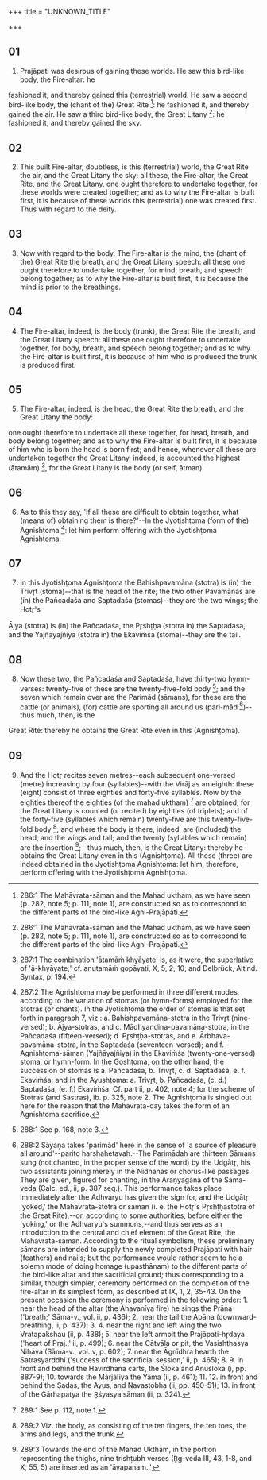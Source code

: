 +++
title = "UNKNOWN_TITLE"

+++


## 01
1. Prajāpati was desirous of gaining these worlds. He saw this bird-like body, the Fire-altar: he

fashioned it, and thereby gained this (terrestrial) world. He saw a second bird-like body, the (chant of the) Great Rite [^fn_530]: he fashioned it, and thereby gained the air. He saw a third bird-like body, the Great Litany [^fn_530]: he fashioned it, and thereby gained the sky.

[^fn_530]: 286:1 The Mahāvrata-sāman and the Mahad uktham, as we have seen (p. 282, note 5; p. 111, note 1), are constructed so as to correspond to the different parts of the bird-like Agni-Prajāpati.

## 02
2. This built Fire-altar, doubtless, is this (terrestrial) world, the Great Rite the air, and the Great Litany the sky: all these, the Fire-altar, the Great Rite, and the Great Litany, one ought therefore to undertake together, for these worlds were created together; and as to why the Fire-altar is built first, it is because of these worlds this (terrestrial) one was created first. Thus with regard to the deity.

## 03
3. Now with regard to the body. The Fire-altar is the mind, the (chant of the) Great Rite the breath, and the Great Litany speech: all these one ought therefore to undertake together, for mind, breath, and speech belong together; as to why the Fire-altar is built first, it is because the mind is prior to the breathings.

## 04
4. The Fire-altar, indeed, is the body (trunk), the Great Rite the breath, and the Great Litany speech: all these one ought therefore to undertake together, for body, breath, and speech belong together; and as to why the Fire-altar is built first, it is because of him who is produced the trunk is produced first.

## 05
5. The Fire-altar, indeed, is the head, the Great Rite the breath, and the Great Litany the body:

one ought therefore to undertake all these together, for head, breath, and body belong together; and as to why the Fire-altar is built first, it is because of him who is born the head is born first; and hence, whenever all these are undertaken together the Great Litany, indeed, is accounted the highest (ātamām) [^fn_531], for the Great Litany is the body (or self, ātman).

[^fn_531]: 287:1 The combination 'ātamāṁ khyāyate' is, as it were, the superlative of 'ā-khyāyate;' cf. anutamāṁ gopāyati, X, 5, 2, 10; and Delbrück, Altind. Syntax, p. 194.

## 06
6. As to this they say, 'If all these are difficult to obtain together, what (means of) obtaining them is there?'--In the Jyotishṭoma (form of the) Agnishṭoma [^fn_532]: let him perform offering with the Jyotishṭoma Agnishṭoma.

[^fn_532]: 287:2 The Agnishṭoma may be performed in three different modes, according to the variation of stomas (or hymn-forms) employed for the stotras (or chants). In the Jyotishṭoma the order of stomas is that set forth in paragraph 7, viz.: a. Bahishpavamāna-stotra in the Trivr̥t (nine-versed); b. Ājya-stotras, and c. Mādhyandina-pavamāna-stotra, in the Pañcadaśa (fifteen-versed); d. Pr̥shṭḥa-stotras, and e. Ārbhava-pavamāna-stotra, in the Saptadaśa (seventeen-versed); and f. Agnishṭoma-sāman (Yajñāyajñiya) in the Ekaviṁśa (twenty-one-versed) stoma, or hymn-form. In the Goshṭoma, on the other hand, the succession of stomas is a. Pañcadaśa, b. Trivr̥t, c. d. Saptadaśa, e. f. Ekaviṁśa; and in the Āyushṭoma: a. Trivr̥t, b. Pañcadaśa, (c. d.) Saptadaśa, (e. f.) Ekaviṁśa. Cf. part ii, p. 402, note 4; for the scheme of Stotras (and Sastras), ib. p. 325, note 2. The Agnishṭoma is singled out here for the reason that the Mahāvrata-day takes the form of an Agnishṭoma sacrifice.

## 07
7. In this Jyotishṭoma Agnishṭoma the Bahishpavamāna (stotra) is (in) the Trivr̥t (stoma)--that is the head of the rite; the two other Pavamānas are (in) the Pañcadaśa and Saptadaśa (stomas)--they are the two wings; the Hotr̥'s

 Ājya (stotra) is (in) the Pañcadaśa, the Pr̥shṭḥa (stotra in) the Saptadaśa, and the Yajñāyajñiya (stotra in) the Ekaviṁśa (stoma)--they are the tail.

## 08
8. Now these two, the Pañcadaśa and Saptadaśa, have thirty-two hymn-verses: twenty-five of these are the twenty-five-fold body [^fn_533]; and the seven which remain over are the Parimād (sāmans), for these are the cattle (or animals), (for) cattle are sporting all around us (pari-mād [^fn_534])--thus much, then, is the

[^fn_533]: 288:1 See p. 168, note 3.

[^fn_534]: 288:2 Sāyaṇa takes 'parimād' here in the sense of 'a source of pleasure all around'--parito harshahetavaḥ.--The Parimādaḥ are thirteen Sāmans sung (not chanted, in the proper sense of the word) by the Udgātr̥, his two assistants joining merely in the Nidhanas or chorus-like passages. They are given, figured for chanting, in the Araṇyagāna of the Sāma-veda (Calc. ed., ii, p. 387 seq.). This performance takes place immediately after the Adhvaryu has given the sign for, and the Udgātr̥ 'yoked,' the Mahāvrata-stotra or sāman (i. e. the Hotr̥'s Pr̥shṭḥastotra of the Great Rite),--or, according to some authorities, before either the 'yoking,' or the Adhvaryu's summons,--and thus serves as an introduction to the central and chief element of the Great Rite, the Mahāvrata-sāman. According to the ritual symbolism, these preliminary sāmans are intended to supply the newly completed Prajāpati with hair (feathers) and nails; but the performance would rather seem to he a solemn mode of doing homage (upasthānam) to the different parts of the bird-like altar and the sacrificial ground; thus corresponding to a similar, though simpler, ceremony performed on the completion of the fire-altar in its simplest form, as described at IX, 1, 2, 35-43. On the present occasion the ceremony is performed in the following order: 1. near the head of the altar (the Āhavanīya fire) he sings the Prāṇa ('breath;' Sāma-v., vol. ii, p. 436); 2. near the tail the Apāna (downward-breathing, ii, p. 437); 3. 4. near the right and left wing the two Vratapakshau (ii, p. 438); 5. near the left armpit the Prajāpati-hr̥daya ('heart of Praj.,' ii, p. 499); 6. near the Cātvāla or pit, the Vasishṭḥasya Nihava (Sāma-v., vol. v, p. 602); 7. near the Āgnīdhra hearth the Satrasyarddhi ('success of the sacrificial session,' ii, p. 465); 8. 9. in front and behind the Havirdhāna carts, the Śloka and Anuśloka (i, pp. 887-9);  10. towards the Mārjālīya the Yāma (ii, p. 461); 11. 12. in front and behind the Sadas, the Āyus, and Navastobha (ii, pp. 450-51); 13. in front of the Gārhapatya the R̥śyasya sāman (ii, p. 324).

 Great Rite: thereby he obtains the Great Rite even in this (Agnishṭoma).

## 09
9. And the Hotr̥ recites seven metres--each subsequent one-versed (metre) increasing by four (syllables)--with the Virāj as an eighth: these (eight) consist of three eighties and forty-five syllables. Now by the eighties thereof the eighties (of the mahad uktham) [^fn_535] are obtained, for the Great Litany is counted (or recited) by eighties (of triplets); and of the forty-five (syllables which remain) twenty-five are this twenty-five-fold body [^fn_536]; and where the body is there, indeed, are (included) the head, and the wings and tail; and the twenty (syllables which remain) are the insertion [^fn_537];--thus much, then, is the Great Litany: thereby he obtains the Great Litany even in this (Agnishṭoma). All these (three) are indeed obtained in the Jyotishṭoma Agnishṭoma: let him, therefore, perform offering with the Jyotishṭoma Agnishṭoma.

[^fn_535]: 289:1 See p. 112, note 1.

[^fn_536]: 289:2 Viz. the body, as consisting of the ten fingers, the ten toes, the arms and legs, and the trunk.

[^fn_537]: 289:3 Towards the end of the Mahad Uktham, in the portion representing the thighs, nine trishṭubh verses (R̥g-veda III, 43, 1-8, and X, 55, 5) are inserted as an 'āvapanam..'

